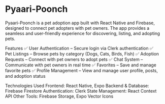 # Pyaari-Poonch
Pyaari-Poonch is a pet adoption app built with React Native and Firebase, designed to connect pet adopters with pet owners. The app provides a seamless and user-friendly experience for discovering, listing, and adopting pets.

Features
✅ User Authentication – Secure login via Clerk authentication
✅ Pet Listings – Browse pets by category (Dogs, Cats, Birds, Fish)
✅ Adoption Requests – Connect with pet owners to adopt pets
✅ Chat System – Communicate with pet owners in real time
✅ Favorites – Save and manage favorite pets
✅ Profile Management – View and manage user profile, posts, and adoption status

Technologies Used
Frontend: React Native, Expo
Backend & Database: Firebase Firestore
Authentication: Clerk
State Management: React Context API
Other Tools: Firebase Storage, Expo Vector Icons
